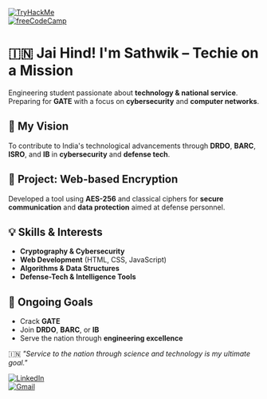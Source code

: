 [![TryHackMe](https://img.shields.io/badge/TryHackMe-Profile-blue?logo=tryhackme)](https://tryhackme.com/p/4693732)  
[![freeCodeCamp](https://img.shields.io/badge/freeCodeCamp-Responsive_Web_Design-brightgreen?logo=freecodecamp)](https://www.freecodecamp.org/certification/sathwik_buddhe/responsive-web-design)  

# 🇮🇳 Jai Hind! I'm Sathwik – Techie on a Mission

Engineering student passionate about **technology & national service**. Preparing for **GATE** with a focus on **cybersecurity** and **computer networks**.

## 🎯 My Vision  
To contribute to India's technological advancements through **DRDO**, **BARC**, **ISRO**, and **IB** in **cybersecurity** and **defense tech**.

## 🔐 Project: Web-based Encryption  
Developed a tool using **AES-256** and classical ciphers for **secure communication** and **data protection** aimed at defense personnel.

## 💡 Skills & Interests  
- **Cryptography & Cybersecurity**  
- **Web Development** (HTML, CSS, JavaScript)  
- **Algorithms & Data Structures**  
- **Defense-Tech & Intelligence Tools**

## 🚀 Ongoing Goals  
- Crack **GATE**  
- Join **DRDO**, **BARC**, or **IB**  
- Serve the nation through **engineering excellence**

🇮🇳 *"Service to the nation through science and technology is my ultimate goal."*

[![LinkedIn](https://img.shields.io/badge/LinkedIn-Connect-blue?logo=linkedin&logoColor=white)](https://www.linkedin.com/in/sathwikbuddhe/)  
[![Gmail](https://img.shields.io/badge/Email-varmasathwik7@gmail.com-red?logo=gmail&logoColor=white)](mailto:varmasathwik7@gmail.com)  
